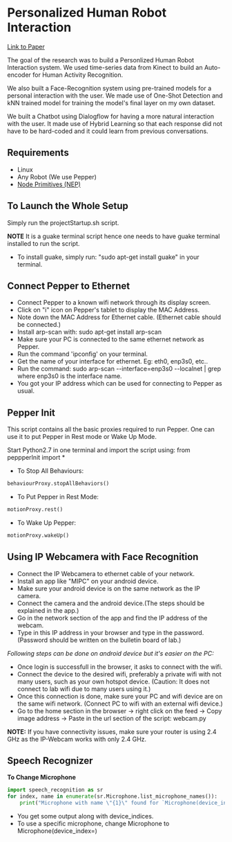 # Personalized Human Robot Interaction

[Link to Paper](https://ieeexplore.ieee.org/abstract/document/8834226)

The goal of the research was to build a Personlized Human Robot Interaction 
system. We used time-series data from Kinect to build an Auto-encoder for 
Human Activity Recognition. 

We also built a Face-Recognition system using pre-trained models for a personal
interaction with the user. We made use of One-Shot Detection and kNN trained model
for training the model's final layer on my own dataset. 

We built a Chatbot using Dialogflow for having a more natural interaction with the
user. It made use of Hybrid Learning so that each response did not have to be 
hard-coded and it could learn from previous conversations. 

## Requirements

* Linux
* Any Robot (We use Pepper)
* [Node Primitives (NEP)](https://enriquecoronadozu.github.io/NEP/) 

## To Launch the Whole Setup

Simply run the projectStartup.sh script.

**NOTE** It is a guake terminal script hence one needs to have guake terminal 
installed to run the script. 

* To install guake, simply run: "sudo apt-get install guake" in your terminal.

## Connect Pepper to Ethernet

* Connect Pepper to a known wifi network through its display screen.
* Click on "i" icon on Pepper's tablet to display the MAC Address.
* Note down the MAC Address for Ethernet cable. (Ethernet cable should be connected.)
* Install arp-scan with: sudo apt-get install arp-scan
* Make sure your PC is connected to the same ethernet network as Pepper.
* Run the command 'ipconfig' on your terminal.
* Get the name of your interface for ethernet. Eg: eth0, enp3s0, etc..
* Run the command: sudo arp-scan --interface=enp3s0 --localnet | grep <MAC Address noted earlier>
where enp3s0 is the interface name.
* You got your IP address which can be used for connecting to Pepper as usual.

## Pepper Init

This script contains all the basic proxies required to run Pepper.
One can use it to put Pepper in Rest mode or Wake Up Mode.

Start Python2.7 in one terminal and import the script using:
from peppperInit import *

* To Stop All Behaviours:
```python
behaviourProxy.stopAllBehaviors()
```

* To Put Pepper in Rest Mode:
```python
motionProxy.rest()
```

* To Wake Up Pepper:
```python
motionProxy.wakeUp()
```

## Using IP Webcamera with Face Recognition

* Connect the IP Webcamera to ethernet cable of your network.
* Install an app like "MIPC" on your android device.
* Make sure your android device is on the same network as the IP camera.
* Connect the camera and the android device.(The steps should be explained in 
  the app.)
* Go in the network section of the app and find the IP address of the webcam.
* Type in this IP address in your browser and type in the password.
  (Password should be written on the bulletin board of lab.)

*Following steps can be done on android device but it's easier on the PC:*

* Once login is successfull in the browser, it asks to connect with the wifi. 
* Connect the device to the desired wifi, preferably a private wifi with not 
  many users, such as your own hotspot device. (Caution: It does not connect 
  to lab wifi due to many users using it.)
* Once this connection is done, make sure your PC and wifi device are on the same
  wifi network. (Connect PC to wifi with an external wifi device.)
* Go to the home section in the browser -> right click on the feed -> Copy image 
  address -> Paste in the url section of the script: webcam.py

**NOTE:** If you have connectivity issues, make sure your router is using 2.4 GHz 
	  as the IP-Webcam works with only 2.4 GHz.

## Speech Recognizer

**To Change Microphone**

```python
import speech_recognition as sr
for index, name in enumerate(sr.Microphone.list_microphone_names()):
    print("Microphone with name \"{1}\" found for `Microphone(device_index={0})`".format(index, name))
```

* You get some output along with device_indices.
* To use a specific microphone, change Microphone to Microphone(device_index=<number>)
